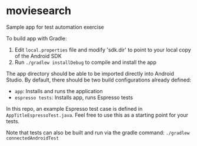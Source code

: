 # moviesearch

Sample app for test automation exercise

To build app with Gradle:
1. Edit `local.properties` file and modify 'sdk.dir' to point to your local copy of the Android SDK
2. Run `./gradlew installDebug` to compile and install the app

The app directory should be able to be imported directly into Android Studio.
By default, there should be two build configurations already defined:
* `app`: Installs and runs the application
* `espresso tests`: Installs app, runs Espresso tests

In this repo, an example Espresso test case is defined in `AppTitleEspressoTest.java`. Feel free to use this as a starting point for your tests.

Note that tests can also be built and run via the gradle command:
`./gradlew connectedAndroidTest`
